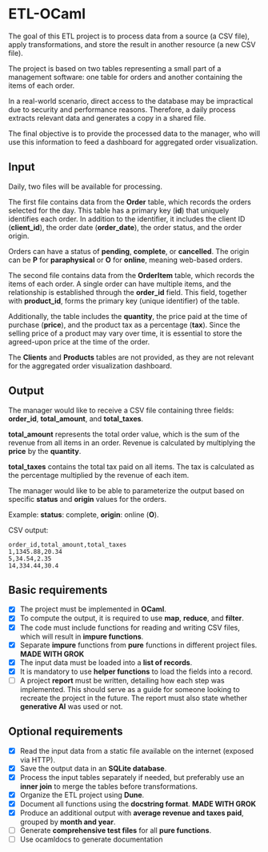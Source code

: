 # ETL-OCaml

The goal of this ETL project is to process data from a source (a CSV file), apply transformations, and store the result in another resource (a new CSV file).  

The project is based on two tables representing a small part of a management software: one table for orders and another containing the items of each order.  

In a real-world scenario, direct access to the database may be impractical due to security and performance reasons. Therefore, a daily process extracts relevant data and generates a copy in a shared file.  

The final objective is to provide the processed data to the manager, who will use this information to feed a dashboard for aggregated order visualization.

## Input

Daily, two files will be available for processing.  

The first file contains data from the **Order** table, which records the orders selected for the day. This table has a primary key (**id**) that uniquely identifies each order. In addition to the identifier, it includes the client ID (**client_id**), the order date (**order_date**), the order status, and the order origin.  

Orders can have a status of **pending**, **complete**, or **cancelled**. The origin can be **P** for **paraphysical** or **O** for **online**, meaning web-based orders.  

The second file contains data from the **OrderItem** table, which records the items of each order. A single order can have multiple items, and the relationship is established through the **order_id** field. This field, together with **product_id**, forms the primary key (unique identifier) of the table.  

Additionally, the table includes the **quantity**, the price paid at the time of purchase (**price**), and the product tax as a percentage (**tax**). Since the selling price of a product may vary over time, it is essential to store the agreed-upon price at the time of the order.  

The **Clients** and **Products** tables are not provided, as they are not relevant for the aggregated order visualization dashboard.

## Output

The manager would like to receive a CSV file containing three fields: **order_id**, **total_amount**, and **total_taxes**.  

**total_amount** represents the total order value, which is the sum of the revenue from all items in an order. Revenue is calculated by multiplying the **price** by the **quantity**.  

**total_taxes** contains the total tax paid on all items. The tax is calculated as the percentage multiplied by the revenue of each item.  

The manager would like to be able to parameterize the output based on specific **status** and **origin** values for the orders.  

Example: **status**: complete, **origin**: online (**O**).  

CSV output:  
```
order_id,total_amount,total_taxes  
1,1345.88,20.34  
5,34.54,2.35  
14,334.44,30.4  
```

## Basic requirements

- [x] The project must be implemented in **OCaml**.  
- [x] To compute the output, it is required to use **map**, **reduce**, and **filter**.  
- [x] The code must include functions for reading and writing CSV files, which will result in **impure functions**.  
- [x] Separate **impure** functions from **pure** functions in different project files.  **MADE WITH GROK**
- [x] The input data must be loaded into a **list of records**.  
- [x] It is mandatory to use **helper functions** to load the fields into a record.  
- [ ] A project **report** must be written, detailing how each step was implemented. This should serve as a guide for someone looking to recreate the project in the future. The report must also state whether **generative AI** was used or not.

## Optional requirements

- [x] Read the input data from a static file available on the internet (exposed via HTTP).  
- [x] Save the output data in an **SQLite database**.
- [x] Process the input tables separately if needed, but preferably use an **inner join** to merge the tables before transformations.
- [x] Organize the ETL project using **Dune**.
- [x] Document all functions using the **docstring format**.  **MADE WITH GROK**
- [x] Produce an additional output with **average revenue and taxes paid**, grouped by **month and year**.
- [ ] Generate **comprehensive test files** for all **pure functions**.
- [ ] Use ocamldocs to generate documentation
